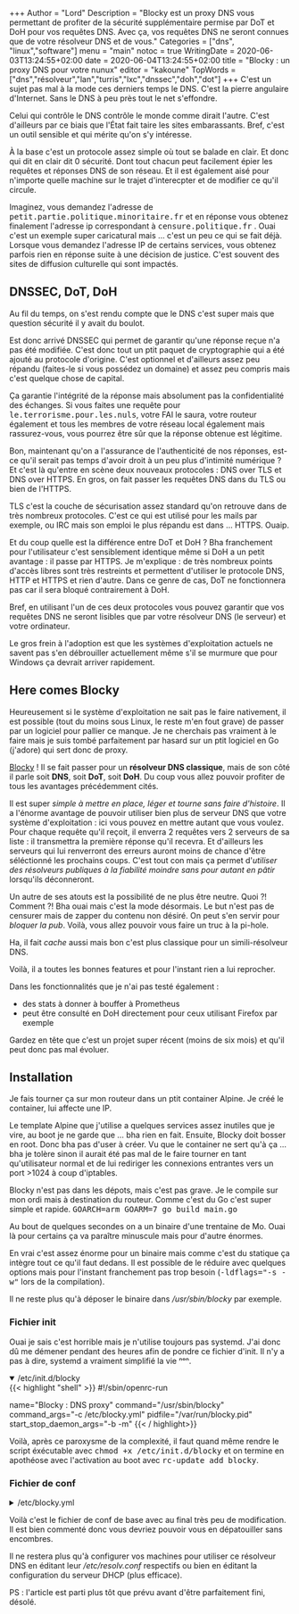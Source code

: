 +++
Author = "Lord"
Description = "Blocky est un proxy DNS vous permettant de profiter de la sécurité supplémentaire permise par DoT et DoH pour vos requêtes DNS. Avec ça, vos requêtes DNS ne seront connues que de votre résolveur DNS et de vous."
Categories = ["dns", "linux","software"]
menu = "main"
notoc = true
WritingDate = 2020-06-03T13:24:55+02:00
date = 2020-06-04T13:24:55+02:00
title = "Blocky : un proxy DNS pour votre nunux"
editor = "kakoune"
TopWords = ["dns","résolveur","lan","turris","lxc","dnssec","doh","dot"]
+++
C'est un sujet pas mal à la mode ces derniers temps le DNS.
C'est la pierre angulaire d'Internet.
Sans le DNS à peu près tout le net s'effondre.

Celui qui contrôle le DNS contrôle le monde comme dirait l'autre.
C'est d'ailleurs par ce biais que l'État fait taire les sites embarassants.
Bref, c'est un outil sensible et qui mérite qu'on s'y intéresse.

À la base c'est un protocole assez simple où tout se balade en clair.
Et donc qui dit en clair dit 0 sécurité.
Dont tout chacun peut facilement épier les requêtes et réponses DNS de son réseau.
Et il est également aisé pour n'importe quelle machine sur le trajet d'interecpter et de modifier ce qu'il circule.

Imaginez, vous demandez l'adresse de <kbd>petit.partie.politique.minoritaire.fr</kbd> et en réponse vous obtenez finalement l'adresse ip correspondant à <kbd>censure.politique.fr</kbd> .
Ouai c'est un exemple super caricatural mais … c'est un peu ce qui se fait déjà.
Lorsque vous demandez l'adresse IP de certains services, vous obtenez parfois rien en réponse suite à une décision de justice.
C'est souvent des sites de diffusion culturelle qui sont impactés.

## DNSSEC, DoT, DoH
Au fil du temps, on s'est rendu compte que le DNS c'est super mais que question sécurité il y avait du boulot.

Est donc arrivé DNSSEC qui permet de garantir qu'une réponse reçue n'a pas été modifiée.
C'est donc tout un ptit paquet de cryptographie qui a été ajouté au protocole d'origine.
C'est optionnel et d'ailleurs assez peu répandu (faites-le si vous possédez un domaine) et assez peu compris mais c'est quelque chose de capital.

Ça garantie l'intégrité de la réponse mais absolument pas la confidentialité des échanges.
Si vous faites une requête pour <kbd>le.terrorisme.pour.les.nuls</kbd>, votre FAI le saura, votre routeur également et tous les membres de votre réseau local également mais rassurez-vous, vous pourrez être sûr que la réponse obtenue est légitime.

Bon, maintenant qu'on a l'assurance de l'authenticité de nos réponses, est-ce qu'il serait pas temps d'avoir droit à un peu plus d'intimité numérique ?
Et c'est là qu'entre en scène deux nouveaux protocoles : DNS over TLS et DNS over HTTPS.
En gros, on fait passer les requêtes DNS dans du TLS ou bien de l'HTTPS.

TLS c'est la couche de sécurisation assez standard qu'on retrouve dans de très nombreux protocoles.
C'est ce qui est utilisé pour les mails par exemple, ou IRC mais son emploi le plus répandu est dans … HTTPS.
Ouaip.

Et du coup quelle est la différence entre DoT et DoH ?
Bha franchement pour l'utilisateur c'est sensiblement identique même si DoH a un petit avantage : il passe par HTTPS.
Je m'explique : de très nombreux points d'accès libres sont très restreints et permettent d'utiliser le protocole DNS, HTTP et HTTPS et rien d'autre.
Dans ce genre de cas, DoT ne fonctionnera pas car il sera bloqué contrairement à DoH.

Bref, en utilisant l'un de ces deux protocoles vous pouvez garantir que vos requêtes DNS ne seront lisibles que par votre résolveur DNS (le serveur) et votre ordinateur.

Le gros frein à l'adoption est que les systèmes d'exploitation actuels ne savent pas s'en débrouiller actuellement même s'il se murmure que pour Windows ça devrait arriver rapidement.

## Here comes Blocky
Heureusement si le système d'exploitation ne sait pas le faire nativement, il est possible (tout du moins sous Linux, le reste m'en fout grave) de passer par un logiciel pour pallier ce manque.
Je ne cherchais pas vraiment à le faire mais je suis tombé parfaitement par hasard sur un ptit logiciel en Go (j'adore) qui sert donc de proxy.

[Blocky](https://github.com/0xERR0R/blocky/) !
Il se fait passer pour un **résolveur DNS classique**, mais de son côté il parle soit **DNS**, soit **DoT**, soit **DoH**.
Du coup vous allez pouvoir profiter de tous les avantages précédemment cités.

Il est super *simple à mettre en place, léger et tourne sans faire d'histoire*.
Il a l'énorme avantage de pouvoir utiliser bien plus de serveur DNS que votre système d'exploitation : ici vous pouvez en mettre autant que vous voulez.
Pour chaque requête qu'il reçoit, il enverra 2 requêtes vers 2 serveurs de sa liste : il transmettra la première réponse qu'il recevra.
Et d'ailleurs les serveurs qui lui renverront des erreurs auront moins de chance d'être séléctionné les prochains coups.
C'est tout con mais ça permet d'*utiliser des résolveurs publiques à la fiabilité moindre sans pour autant en pâtir* lorsqu'ils déconneront.

Un autre de ses atouts est la possibilité de ne plus être neutre.
Quoi ?!
Comment ?!
Bha ouai mais c'est la mode désormais.
Le but n'est pas de censurer mais de zapper du contenu non désiré.
On peut s'en servir pour *bloquer la pub*.
Voilà, vous allez pouvoir vous faire un truc à la pi-hole.

Ha, il fait *cache* aussi mais bon c'est plus classique pour un simili-résolveur DNS.

Voilà, il a toutes les bonnes features et pour l'instant rien a lui reprocher.

Dans les fonctionnalités que je n'ai pas testé également :

  - des stats à donner à bouffer à Prometheus
  - peut être consulté en DoH directement pour ceux utilisant Firefox par exemple

Gardez en tête que c'est un projet super récent (moins de six mois) et qu'il peut donc pas mal évoluer.

## Installation
Je fais tourner ça sur mon routeur dans un ptit container Alpine.
Je créé le container, lui affecte une IP.

Le template Alpine que j'utilise a quelques services assez inutiles que je vire, au boot je ne garde que … bha rien en fait.
Ensuite, Blocky doit bosser en root.
Donc bha pas d'user à créer.
Vu que le container ne sert qu'à ça … bha je tolère sinon il aurait été pas mal de le faire tourner en tant qu'utilisateur normal et de lui rediriger les connexions entrantes vers un port >1024 à coup d'iptables.

Blocky n'est pas dans les dépots, mais c'est pas grave.
Je le compile sur mon ordi mais à destination du routeur.
Comme c'est du Go c'est super simple et rapide.
<kbd>GOARCH=arm GOARM=7 go build main.go</kbd>

Au bout de quelques secondes on a un binaire d'une trentaine de Mo.
Ouai là pour certains ça va paraître minuscule mais pour d'autre énormes.

En vrai c'est assez énorme pour un binaire mais comme c'est du statique ça intègre tout ce qu'il faut dedans.
Il est possible de le réduire avec quelques options mais pour l'instant franchement pas trop besoin (<kbd>-ldflags="-s -w"</kbd> lors de la compilation).

Il ne reste plus qu'à déposer le binaire dans */usr/sbin/blocky* par exemple.

### Fichier init
Ouai je sais c'est horrible mais je n'utilise toujours pas systemd.
J'ai donc dû me démener pendant des heures afin de pondre ce fichier d'init.
Il n'y a pas à dire, systemd a vraiment simplifié la vie ⁿᵒⁿ.

<details open><summary>/etc/init.d/blocky</summary>
{{< highlight "shell" >}}
#!/sbin/openrc-run

name="Blocky : DNS proxy"
command="/usr/sbin/blocky"
command_args="-c /etc/blocky.yml"
pidfile="/var/run/blocky.pid"
start_stop_daemon_args="-b -m"
{{< / highlight>}}
</details>

Voilà, après ce paroxysme de la complexité, il faut quand même rendre le script éxécutable avec <kbd>chmod +x /etc/init.d/blocky</kbd> et on termine en apothéose avec l'activation au boot avec <kbd>rc-update add blocky</kbd>.

### Fichier de conf
<details><summary>/etc/blocky.yml</summary>
{{< highlight "yaml" >}}
upstream:
    # these external DNS resolvers will be used. Blocky picks 2 random resolvers from the list for each query
    # format for resolver: net:host:[port][/path]. net could be tcp, udp, tcp-tls or https (DoH). If port is empty, default port will be used (53 for udp and tcp, 853 for tcp-tls, 443 for https (Doh))
    externalResolvers:
# Les méchants
#      - udp:1.1.1.1
#      - udp:8.8.8.8
# FDN
#       - udp:80.67.169.12
#       - udp:[2001:910:800::40]
# LDN
#       - tcp-tls:2001:913::8:853 HS
#       - tcp-tls:80.67.188.188:853 HS
#       - tcp-tls:ns0.ldn-fai.net:853 HS
       - https://ldn-fai.net/dns-query
# Les Gentils
       - https://dns.hostux.net/dns-query

# Les Méchants bis
#       - tcp-tls:1.1.1.1:853
#       - https://cloudflare-dns.com/dns-query
#       - https://dns.nextdns.io/
#       - https://dns9.quad9.net/dns-query

# optional: custom IP address for domain name (with all sub-domains)
# example: query "printer.lan" or "my.printer.lan" will return 192.168.178.3
#customDNS:
#    mapping:
#      printer.lan: 192.168.178.3

# optional: definition, which DNS resolver should be used for queries to the domain (with all sub-domains).
# Example: Query client.fritz.box will ask DNS server 192.168.178.1. This is necessary for local network, to resolve clients by host name
#conditional:
#    mapping:
#      fritz.box: udp:192.168.178.1

# optional: use black and white lists to block queries (for example ads, trackers, adult pages etc.)
blocking:
    # definition of blacklist groups. Can be external link (http/https) or local file
    blackLists:
      ads:
        - https://s3.amazonaws.com/lists.disconnect.me/simple_ad.txt
        - https://raw.githubusercontent.com/StevenBlack/hosts/master/hosts
        - https://mirror1.malwaredomains.com/files/justdomains
        - http://sysctl.org/cameleon/hosts
        - https://zeustracker.abuse.ch/blocklist.php?download=domainblocklist
        - https://s3.amazonaws.com/lists.disconnect.me/simple_tracking.txt
      special:
        - https://hosts-file.net/ad_servers.txt
    # definition of whitelist groups. Attention: if the same group has black and whitelists, whitelists will be used to disable particular blacklist entries. If a group has only whitelist entries -> this means only domains from this list are allowed, all other domains will be blocked
    whiteLists:
      ads:
        - whitelist.txt
    # definition: which groups should be applied for which client
    clientGroupsBlock:
      # default will be used, if no special definition for a client name exists
      default:
        - ads
        - special
      # use client name or ip address
      #laptop.fritz.box:
      #  - ads
    # which response will be sent, if query is blocked:
    # zeroIp: 0.0.0.0 will be returned (default)
    # nxDomain: return NXDOMAIN as return code
    # comma separated list of destination IP adresses (for example: 192.100.100.15, 2001:0db8:85a3:08d3:1319:8a2e:0370:7344). Should contain ipv4 and ipv6 to cover all query types. Useful with running web server on this address to display the "blocked" page.
    blockType: zeroIp
    # optional: automatically list refresh period in minutes. Default: 4h.
    # Negative value -> deactivate automatically refresh.
    # 0 value -> use default
    refreshPeriod: 0

# optional: configuration for caching of DNS responses
caching:
  # amount in minutes, how long a response must be cached (min value).
  # If <=0, use response's TTL, if >0 use this value, if TTL is smaller
  # Default: 0
  minTime: 40
  # amount in minutes, how long a response must be cached (max value).
  # If <0, do not cache responses
  # If 0, use TTL
  # If > 0, use this value, if TTL is greater
  # Default: 0
  maxTime: 0

# optional: configuration of client name resolution
clientLookup:
  # optional: this DNS resolver will be used to perform reverse DNS lookup (typically local router)
  # upstream: udp:10.0.254
  # optional: some routers return multiple names for client (host name and user defined name). Define which single name should be used.
  # Example: take second name if present, if not take first name
  singleNameOrder:
      - 2
      - 1
  # optional: custom mapping of client name to IP addresses. Useful if reverse DNS does not work properly or just to have custom client names.
  clients:
    hermes:
      - 10.0.0.3
    huawei:
      - 10.1.0.10
# optional: configuration for prometheus metrics endpoint
prometheus:
  # enabled if true
  enable: false
  # url path, optional (default '/metrics')
  path: /metrics

# optional: write query information (question, answer, client, duration etc) to daily csv file
queryLog:
    # directory (should be mounted as volume in docker)
    dir: /var/log/blocky
    # if true, write one file per client. Writes all queries to single file otherwise
    perClient: true
    # if > 0, deletes log files which are older than ... days
    logRetentionDays: 7

# optional: DNS listener port, default 53 (UDP and TCP)
port: 53
# optional: HTTP listener port, default 0 = no http listener. If > 0, will be used for prometheus metrics, pprof, REST API, DoH ...
httpPort: 4000
# optional: HTTPS listener port, default 0 = no http listener. If > 0, will be used for prometheus metrics, pprof, REST API, DoH...
#httpsPort: 443
# mandatory, if https port > 0: path to cert and key file for SSL encryption
httpsCertFile: server.crt
httpsKeyFile: server.key
# optional: use this DNS server to resolve blacklist urls and upstream DNS servers (DOH). Useful if no DNS resolver is configured and blocky needs to resolve a host name. Format net:IP:port, net must be udp or tcp
bootstrapDns: tcp:10.0.0.254
# optional: Log level (one from debug, info, warn, error). Default: info
logLevel: info
{{< / highlight >}}
</details>

Voilà c'est le fichier de conf de base avec au final très peu de modification.
Il est bien commenté donc vous devriez pouvoir vous en dépatouiller sans encombres.

Il ne restera plus qu'à configurer vos machines pour utiliser ce résolveur DNS en éditant leur */etc/resolv.conf* respectifs ou bien en éditant la configuration du serveur DHCP (plus efficace).


PS : l'article est parti plus tôt que prévu avant d'être parfaitement fini, désolé.
